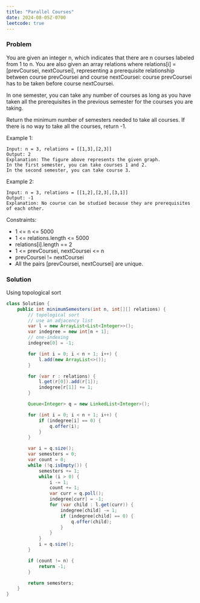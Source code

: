 ```yaml
---
title: "Parallel Courses"
date: 2024-08-05Z-0700
leetcode: true
---
```


### Problem

You are given an integer n, which indicates that there are n courses labeled from 1 to n. You are also given an array relations where relations[i] = [prevCoursei, nextCoursei], representing a prerequisite relationship between course prevCoursei and course nextCoursei: course prevCoursei has to be taken before course nextCoursei.

In one semester, you can take any number of courses as long as you have taken all the prerequisites in the previous semester for the courses you are taking.

Return the minimum number of semesters needed to take all courses. If there is no way to take all the courses, return -1.

Example 1:

```text
Input: n = 3, relations = [[1,3],[2,3]]
Output: 2
Explanation: The figure above represents the given graph.
In the first semester, you can take courses 1 and 2.
In the second semester, you can take course 3.
```

Example 2:

```text
Input: n = 3, relations = [[1,2],[2,3],[3,1]]
Output: -1
Explanation: No course can be studied because they are prerequisites of each other.
```

Constraints:

- 1 <= n <= 5000
- 1 <= relations.length <= 5000
- relations[i].length == 2
- 1 <= prevCoursei, nextCoursei <= n
- prevCoursei != nextCoursei
- All the pairs [prevCoursei, nextCoursei] are unique.

### Solution

Using topological sort

```java
class Solution {
    public int minimumSemesters(int n, int[][] relations) {
        // topological sort
        // use an adjacency list
        var l = new ArrayList<List<Integer>>();
        var indegree = new int[n + 1];
        // one-indexing
        indegree[0] = -1;

        for (int i = 0; i < n + 1; i++) {
            l.add(new ArrayList<>());
        }

        for (var r : relations) {
            l.get(r[0]).add(r[1]);
            indegree[r[1]] += 1;
        }

        Queue<Integer> q = new LinkedList<Integer>();

        for (int i = 0; i < n + 1; i++) {
            if (indegree[i] == 0) {
                q.offer(i);
            }
        }

        var i = q.size();
        var semesters = 0;
        var count = 0;
        while (!q.isEmpty()) {
            semesters += 1;
            while (i > 0) {
                i -= 1;
                count += 1;
                var curr = q.poll();
                indegree[curr] = -1;
                for (var child : l.get(curr)) {
                    indegree[child] -= 1;
                    if (indegree[child] == 0) {
                        q.offer(child);
                    }
                }
            }
            i = q.size();
        }

        if (count != n) {
            return -1;
        }

        return semesters;
    }
}
```
